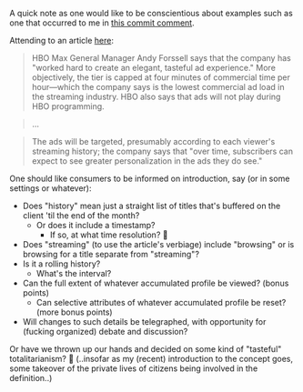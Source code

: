 A quick note as one would like to be conscientious about examples such as one that occurred to me in [this commit comment](https://github.com/chansikpark/segmentally_euphoric_autonomia/commit/2af9ad1772fc05759e565045e861cd6dc7049575#diff-c639cb5f2da1e0eaec96ab5518a55d477abcb3ef40504d6076986de5a62bf104).

Attending to an article [here](https://arstechnica.com/gadgets/2021/06/hbo-max-now-offers-a-partially-ad-supported-service-tier/):

> HBO Max General Manager Andy Forssell says that the company has "worked hard to create an elegant, tasteful ad experience." More objectively, the tier is capped at four minutes of commercial time per hour—which the company says is the lowest commercial ad load in the streaming industry. HBO also says that ads will not play during HBO programming.

> ...

> The ads will be targeted, presumably according to each viewer's streaming history; the company says that "over time, subscribers can expect to see greater personalization in the ads they do see." 

One should like consumers to be informed on introduction, say (or in some settings or whatever):
- Does "history" mean just a straight list of titles that's buffered on the client 'til the end of the month?
  - Or does it include a timestamp?
    - If so, at what time resolution? 🧐
- Does "streaming" (to use the article's verbiage) include "browsing" or is browsing for a title separate from "streaming"?
- Is it a rolling history?
  - What's the interval?
- Can the full extent of whatever accumulated profile be viewed? (bonus points)
  - Can selective attributes of whatever accumulated profile be reset? (more bonus points)
- Will changes to such details be telegraphed, with opportunity for (fucking organized) debate and discussion?

Or have we thrown up our hands and decided on some kind of "tasteful" totalitarianism? 🤨 (..insofar as my (recent) introduction to the concept goes, some takeover of the private lives of citizens being involved in the definition..)
